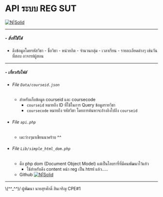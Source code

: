 # API ระบบ REG SUT

[![N|Solid](https://www.picz.in.th/images/2017/09/28/532742-128.png)](dsd)
***
##### - สิ่งที่ใช้ได้
  - ดึงข้อมูลโดยรหัสวิชา
        - ชื่อวิชา
        - หน่วยกิต
        - จำนวนกลุ่ม
        - เวลาเรียน
        - รายละเอียดต่างๆ เช่นวันที่สอบ อาจารย์ผู้สอน
___
##### - เกี่ยวกับไฟล์
- ###### File  ``Data/courseid.json``
    - สำหรับเก็บข้อมูล courseid และ coursecode
        - `courseid` หมายถึง ID ที่ใช้ในการ Query ข้อมูลรายวิชา
        - `coursecode` หมายถึง รหัสวิชา โดยการค้นหาจะอ้างอิงไปถึง `courseid`
- ###### File ``api.php``
    - เดะว่างๆมาเขียนนาคร้าบ ^^
- ###### File ``Lib/simple_html_dom.php``    
    - คือ php dom (Document Object Model) แต่เป็นไลบรารี่ที่มีคนพัฒนาไว้แย้ว
        - ใช้สำหรับดึง content หน้า reg เป็น html แล้ว.....
    - Github [![N|Solid](https://github.com/favicon.ico)](https://github.com/sunra/php-simple-html-dom-parser)
---
 \\(^^_^^)/
ผู้พัฒนา นายสุรศักดิ์ สินเจริญ CPE#1